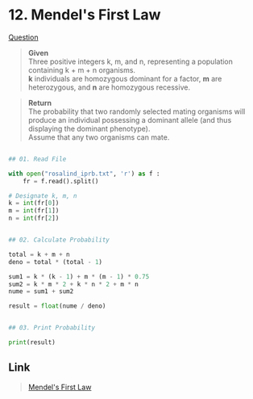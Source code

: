 # 12. Mendel's First Law

[Question](http://rosalind.info/problems/iprb/)


> **Given**    
> Three positive integers k, m, and n, representing a population containing k + m + n organisms.   
> **k** individuals are homozygous dominant for a factor, **m** are heterozygous, and **n** are homozygous recessive.

> **Return**    
> The probability that two randomly selected mating organisms will produce an individual possessing a dominant allele (and thus displaying the dominant phenotype).    
Assume that any two organisms can mate.
 
```python

## 01. Read File

with open("rosalind_iprb.txt", 'r') as f :
	fr = f.read().split()

# Designate k, m, n
k = int(fr[0])
m = int(fr[1])
n = int(fr[2])


## 02. Calculate Probability

total = k + m + n
deno = total * (total - 1)

sum1 = k * (k - 1) + m * (m - 1) * 0.75
sum2 = k * m * 2 + k * n * 2 + m * n 
nume = sum1 + sum2

result = float(nume / deno)


## 03. Print Probability

print(result)


```


## Link

> [Mendel's First Law](http://rosalind.info/problems/iprb/)
